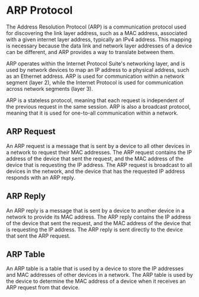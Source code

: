 # ARP Protocol

The Address Resolution Protocol (ARP) is a communication protocol used for discovering the link layer address, such as a MAC address, associated with a given internet layer address, typically an IPv4 address. This mapping is necessary because the data link and network layer addresses of a device can be different, and ARP provides a way to translate between them.

ARP operates within the Internet Protocol Suite's networking layer, and is used by network devices to map an IP address to a physical address, such as an Ethernet address. ARP is used for communication within a network segment (layer 2), while the Internet Protocol is used for communication across network segments (layer 3).

ARP is a stateless protocol, meaning that each request is independent of the previous request in the same session. ARP is also a broadcast protocol, meaning that it is used for one-to-all communication within a network.

## ARP Request

An ARP request is a message that is sent by a device to all other devices in a network to request their MAC addresses. The ARP request contains the IP address of the device that sent the request, and the MAC address of the device that is requesting the IP address. The ARP request is broadcast to all devices in the network, and the device that has the requested IP address responds with an ARP reply.

## ARP Reply

An ARP reply is a message that is sent by a device to another device in a network to provide its MAC address. The ARP reply contains the IP address of the device that sent the request, and the MAC address of the device that is requesting the IP address. The ARP reply is sent directly to the device that sent the ARP request.

## ARP Table

An ARP table is a table that is used by a device to store the IP addresses and MAC addresses of other devices in a network. The ARP table is used by the device to determine the MAC address of a device when it receives an ARP request from that device.